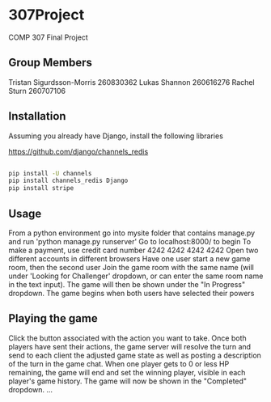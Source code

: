 # 307Project
COMP 307 Final Project

## Group Members
Tristan Sigurdsson-Morris 260830362
Lukas Shannon 260616276
Rachel Sturn 260707106

## Installation

Assuming you already have Django, install the following libraries

https://github.com/django/channels_redis 

```bash

pip install -U channels
pip install channels_redis Django
pip install stripe

```

## Usage

From a python environment go into mysite folder that contains manage.py and run 'python manage.py runserver'
Go to localhost:8000/ to begin
To make a payment, use credit card number 4242 4242 4242 4242
Open two different accounts in different browsers
Have one user start a new game room, then the second user Join the game room with the same name (will under 'Looking for Challenger' dropdown, or can enter the same room name in the text input). The game will then be shown under the "In Progress" dropdown.
The game begins when both users have selected their powers
## Playing the game
Click the button associated with the action you want to take. Once both players have sent their actions, the game server will resolve the turn and send to each client the adjusted game state as well as posting a description of the turn in the game chat.
When one player gets to 0 or less HP remaining, the game will end and set the winning player, visible in each player's game history. The game will now be shown in the "Completed" dropdown.
...
